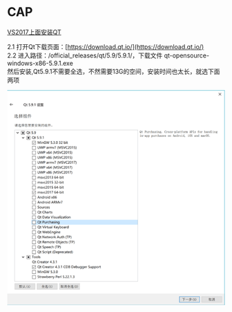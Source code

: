 # CAP

[VS2017上面安装QT](https://www.jianshu.com/p/a81350d630dd)

2.1 打开Qt下载页面：[https://download.qt.io/](https://download.qt.io/)  
2.2 进入路径：/official\_releases/qt/5.9/5.9.1/，下载文件 qt-opensource-windows-x86-5.9.1.exe  
然后安装,Qt5.9.1不需要全选，不然需要13G的空间，安装时间也太长，就选下面两项

![](/assets/importQT-Install-1.png)

